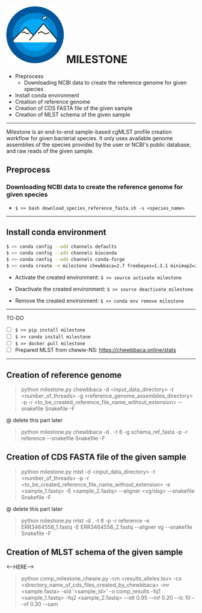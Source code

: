 <div align="left"> <h1> <img src="images/milestone.png" alt="milestone_logo"> MILESTONE </h1> </div>

<!-- MarkdownTOC -->

- Preprocess
  - Downloading NCBI data to create the reference genome for given species
- Install conda environment
- Creation of reference genome
- Creation of CDS FASTA file of the given sample
- Creation of MLST schema of the given sample

<!-- /MarkdownTOC -->

---

Milestone is an end-to-end sample-based cgMLST profile creation workflow for given bacterial species. It only uses available genome assemblies of the species provided by the user or NCBI's public database, and raw reads of the given sample.

## Preprocess

### Downloading NCBI data to create the reference genome for given species

- `$ >> bash download_species_reference_fasta.sh -s <species_name>`

---

## Install conda environment

```bash
$ >> conda config --add channels defaults
$ >> conda config --add channels bioconda
$ >> conda config --add channels conda-forge
$ >> conda create -n milestone chewbbaca=2.7 freebayes=1.3.1 minimap2=2.17 snakemake=5.32.1
```

- Activate the created environment: `$ >> source activate milestone`

- Deactivate the created environment: `$ >> source deactivate milestone`

- Remove the created environment: `$ >> conda env remove milestone`

---

TO-DO

- [ ] `$ >> pip install milestone`
- [ ] `$ >> conda install milestone`
- [ ] `$ >> docker pull milestone`
- [ ] Prepared MLST from chewie-NS: https://chewbbaca.online/stats 

---

## Creation of reference genome

> python milestone.py chewbbaca -d <input_data_directory> -t <number_of_threads> -g <reference_genome_assemblies_directory> -p -r <to_be_created_reference_file_name_without_extension> --snakefile Snakefile -F

@ delete this part later
> python milestone.py chewbbaca -d . -t 8 -g schema_ref_fasta -p -r reference --snakefile Snakefile -F

## Creation of CDS FASTA file of the given sample

> python milestone.py mlst -d <input_data_directory> -t <number_of_threads> -p -r <to_be_created_reference_file_name_without_extension> -e <sample_1.fastq> -E <sample_2.fastq> --aligner <vg/sbg> --snakefile Snakefile -F

@ delete this part later
> python milestone.py mlst -d . -t 8 -p -r reference -e ERR3464558_1.fastq -E ERR3464558_2.fastq --aligner vg --snakefile Snakefile -F

## Creation of MLST schema of the given sample

<--HERE-->

> python comp_milestone_chewie.py -cm <results_alleles.tsv> -cs <directory_name_of_cds_files_created_by_chewbbaca> -mr <sample.fasta> -sid '<sample_id>' -o comp_results -fq1 <sample_1.fastq> -fq2 <sample_2.fastq> --idt 0.95 --mf 0.20 --lc 10 --vf 0.30 --sam

